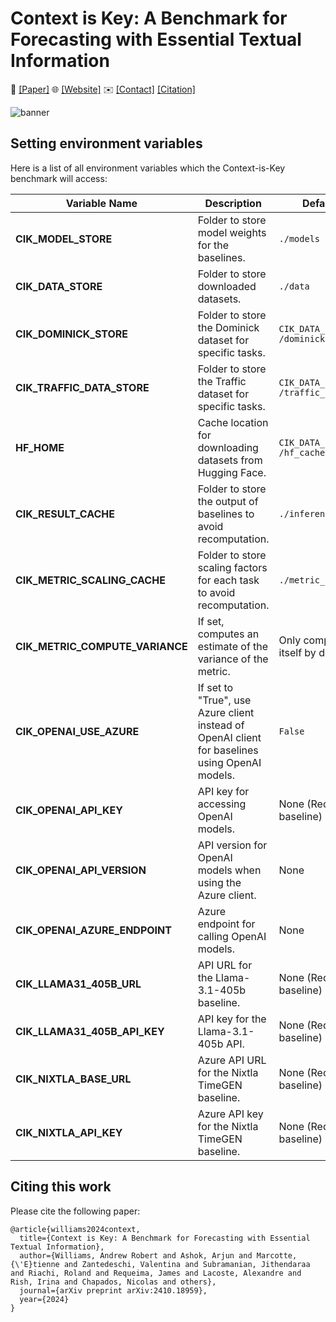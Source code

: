 # Context is Key: A Benchmark for Forecasting with Essential Textual Information

📝 [[Paper]](https://arxiv.org/abs/2410.18959) 🌐 [[Website]](https://servicenow.github.io/context-is-key-forecasting) ✉️ [[Contact]](mailto:arjun.ashok@servicenow.com,andrew.williams1@servicenow.com,alexandre.drouin@servicenow.com) [[Citation]](#citing-this-work)

![banner](https://github.com/user-attachments/assets/ca15c5f6-a1cc-4db0-891b-767dad4f241e)




## Setting environment variables

Here is a list of all environment variables which the Context-is-Key benchmark will access:

| Variable Name               | Description                                                                                     | Default Value                        |
|-----------------------------|-------------------------------------------------------------------------------------------------|--------------------------------------|
| **CIK_MODEL_STORE**         | Folder to store model weights for the baselines.                                                | `./models`                           |
| **CIK_DATA_STORE**          | Folder to store downloaded datasets.                                                            | `./data`                     |
| **CIK_DOMINICK_STORE**      | Folder to store the Dominick dataset for specific tasks.                                        | `CIK_DATA_STORE + /dominicks`        |
| **CIK_TRAFFIC_DATA_STORE**  | Folder to store the Traffic dataset for specific tasks.                                         | `CIK_DATA_STORE + /traffic_data`     |
| **HF_HOME**                 | Cache location for downloading datasets from Hugging Face.                                      | `CIK_DATA_STORE + /hf_cache`         |
| **CIK_RESULT_CACHE**        | Folder to store the output of baselines to avoid recomputation.                                 | `./inference_cache`                  |
| **CIK_METRIC_SCALING_CACHE**| Folder to store scaling factors for each task to avoid recomputation.                           | `./metric_scaling_cache`             |
| **CIK_METRIC_COMPUTE_VARIANCE** | If set, computes an estimate of the variance of the metric.                              | Only compute metric itself by default|
| **CIK_OPENAI_USE_AZURE**    | If set to "True", use Azure client instead of OpenAI client for baselines using OpenAI models.  | `False`                              |
| **CIK_OPENAI_API_KEY**      | API key for accessing OpenAI models.                                    | None (Required for baseline)         |
| **CIK_OPENAI_API_VERSION**  | API version for OpenAI models when using the Azure client.                                     | None                                 |
| **CIK_OPENAI_AZURE_ENDPOINT** | Azure endpoint for calling OpenAI models.                                                    | None                                 |
| **CIK_LLAMA31_405B_URL**    | API URL for the Llama-3.1-405b baseline.                                | None (Required for baseline)         |
| **CIK_LLAMA31_405B_API_KEY**| API key for the Llama-3.1-405b API.                                     | None (Required for baseline)         |
| **CIK_NIXTLA_BASE_URL**     | Azure API URL for the Nixtla TimeGEN baseline.                             | None (Required for baseline)         |
| **CIK_NIXTLA_API_KEY**          | Azure API key for the Nixtla TimeGEN baseline.                          | None (Required for baseline)         |


## Citing this work

Please cite the following paper:
```
@article{williams2024context,
  title={Context is Key: A Benchmark for Forecasting with Essential Textual Information},
  author={Williams, Andrew Robert and Ashok, Arjun and Marcotte, {\'E}tienne and Zantedeschi, Valentina and Subramanian, Jithendaraa and Riachi, Roland and Requeima, James and Lacoste, Alexandre and Rish, Irina and Chapados, Nicolas and others},
  journal={arXiv preprint arXiv:2410.18959},
  year={2024}
}
```
